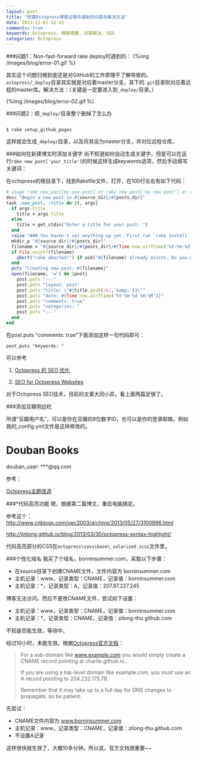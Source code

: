 ```yaml
---
layout: post
title: "搭建Octopress博客过程中遇到的问题与解决方法"
date: 2013-11-01 12:43
comments: true
keywords: Octopress, 博客搭建, 问题解决, SEO
categories: Octopress
---
```

###问题1：Non-fast-forward
rake deploy时遇到的：
{%img /images/blog/error-01.gif %}

其实这个问题归根到底还是对GitHub的工作原理不了解导致的。`octopress/_deploy`目录其实就是对应着master分支，其下的`.git`目录则对应着远程的master库。解决方法：（关键是一定要进入到`_deploy/`目录。）
<!-- more --> 

{%img /images/blog/error-02.gif %}

###问题2：把`_deploy/`目录整个删掉了怎么办
<pre><code>
$ rake setup_github_pages</code>
</pre>
这样就会生成`_deploy/`目录，以及将其设为master分支，并对应远程仓库。

###如何在新建博文时添加关键字
尚不知道如何自动生成关键字，但是可以在运行`rake new_post['your_title']`的时候这样生成keywords选项，然后手动填写关键词：

在octopress的根目录下，找到Rakefile文件，打开，在100行左右有如下代码：

``` ruby
# usage rake new_post[my-new-post] or rake new_post['my new post'] or rake new_post (defaults to "new-post")
desc "Begin a new post in #{source_dir}/#{posts_dir}"
task :new_post, :title do |t, args|
  if args.title
    title = args.title
  else
    title = get_stdin("Enter a title for your post: ")
  end
  raise "### You haven't set anything up yet. First run `rake install` to set up an Octopress theme." unless File.directory?(source_dir)
  mkdir_p "#{source_dir}/#{posts_dir}"
  filename = "#{source_dir}/#{posts_dir}/#{Time.now.strftime('%Y-%m-%d')}-#{title.to_url}.#{new_post_ext}"
  if File.exist?(filename)
    abort("rake aborted!") if ask("#{filename} already exists. Do you want to overwrite?", ['y', 'n']) == 'n'
  end
  puts "Creating new post: #{filename}"
  open(filename, 'w') do |post|
    post.puts "---"
    post.puts "layout: post"
    post.puts "title: \"#{title.gsub(/&/,'&amp;')}\""
    post.puts "date: #{Time.now.strftime('%Y-%m-%d %H:%M')}"
    post.puts "comments: true"
    post.puts "categories: "
    post.puts "---"
  end
end
```

在post.puts "comments: true"下面添加这样一句代码即可：
    
	post.puts "keywords: "

可以参考

1. [Octopress 的 SEO 优化](http://havee.me/internet/2013-01/octopress-seo.html)

2. [SEO for Octopress Websites](http://xit0.org/2013/05/seo-for-octopress-websites/)

对于Octopress SEO技术，目前的文章大同小异。看上面两篇足够了。

###添加豆瓣侧边栏

所谓“豆瓣用户名”，可以是你在豆瓣的8位数字ID，也可以是你的登录邮箱。例如我的_config.yml文件是这样修改的。

  # Douban Books
  douban_user: ***@qq.com

参考：

[Octopress主题改造](http://shanewfx.github.io/blog/2012/08/13/improve-blog-theme/)

###*代码高亮功能
嗯，根据第二篇博文，重启电脑搞定。

参考这个： http://www.cnblogs.com/oec2003/archive/2013/05/27/3100896.html

http://jinlong.github.io/blog/2013/03/30/octopress-syntax-highlight/

代码高亮部分的CSS在`octopress\sass\base\_solarized.scss`文件里。

###个性化域名
我买了个域名，borninsummer.com，采取以下步骤：

+ 在source目录下创建CNAME文件，文件内容为 borninsummer.com
+ 主机记录：www，记录类型：CNAME，记录值：borninsummer.com
+ 主机记录：*，记录类型：A，记录值：207.97.227.245

博客无法访问。然后不更改CNAME文件，尝试如下设置：

+ 主机记录：www，记录类型：CNAME，记录值：borninsummer.com
+ 主机记录：*，记录类型：CNAME，记录值：zilong-thu.github.com

不知是否能生效，等待中。

经过10小时，未能生效。根据<a href="http://octopress.org/docs/deploying/github/" target="_blank">Octopress官方文档</a>：

> For a sub-domain like www.example.com you would simply create a CNAME record pointing at charlie.github.io..
>
> If you are using a top-level domain like example.com, you must use an A record pointing to 204.232.175.78.
> 
> Remember that it may take up to a full day for DNS changes to propagate, so be patient.

先尝试：

+ CNAME文件内容为 www.borninsummer.com 
+ 主机记录：www，记录类型：CNAME，记录值：zilong-thu.github.com
+ 不设置A记录

这样很快就生效了，大概10多分钟。所以说，官方文档很重要~~